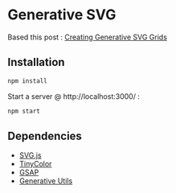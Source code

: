 # Generative SVG

Based this post : [Creating Generative SVG Grids](https://frontend.horse/articles/generative-grids/)

## Installation

```bash
npm install
```
Start a server @ http://localhost:3000/ :

```bash
npm start
```


## Dependencies

- [SVG.js](https://svgjs.dev/docs/3.0/)
- [TinyColor](https://github.com/bgrins/TinyColor)
- [GSAP](https://greensock.com/)
- [Generative Utils](https://github.com/georgedoescode/generative-utils)